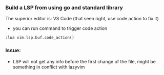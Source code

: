 ### Build a LSP from using go and standard library

The superior editor is: VS Code (that seen right, use code action to fix it)

- you can run command to trigger code action

```
:lua vim.lsp.buf.code_action()
```

### Issue:

- LSP will not get any info before the first change of the file, might be something in conflict with lazyvim
